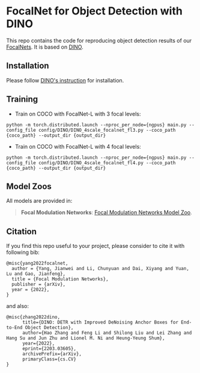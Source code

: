 # FocalNet for Object Detection with DINO

This repo contains the code for reproducing object detection results of our [FocalNets](https://arxiv.org/abs/2203.11926). It is based on [DINO](https://github.com/IDEA-Research/DINO).

## Installation

Please follow [DINO's instruction](https://github.com/IDEA-Research/DINO) for installation.

## Training

* Train on COCO with FocalNet-L with 3 focal levels:

```
python -m torch.distributed.launch --nproc_per_node={ngpus} main.py --config_file config/DINO/DINO_4scale_focalnet_fl3.py --coco_path {coco_path} --output_dir {output_dir}
```

* Train on COCO with FocalNet-L with 4 focal levels:

```
python -m torch.distributed.launch --nproc_per_node={ngpus} main.py --config_file config/DINO/DINO_4scale_focalnet_fl4.py --coco_path {coco_path} --output_dir {output_dir}
```

## Model Zoos

All models are provided in:

> **Focal Modulation Networks**: [Focal Modulation Networks Model Zoo](https://github.com/microsoft/FocalNet).

## Citation

If you find this repo useful to your project, please consider to cite it with following bib:

    @misc{yang2022focalnet,  
      author = {Yang, Jianwei and Li, Chunyuan and Dai, Xiyang and Yuan, Lu and Gao, Jianfeng},
      title = {Focal Modulation Networks},
      publisher = {arXiv},
      year = {2022},
    }

and also:

    @misc{zhang2022dino,
          title={DINO: DETR with Improved DeNoising Anchor Boxes for End-to-End Object Detection}, 
          author={Hao Zhang and Feng Li and Shilong Liu and Lei Zhang and Hang Su and Jun Zhu and Lionel M. Ni and Heung-Yeung Shum},
          year={2022},
          eprint={2203.03605},
          archivePrefix={arXiv},
          primaryClass={cs.CV}
    }

